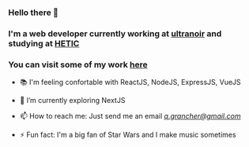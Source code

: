 ### Hello there 👋
### I'm a web developer currently working at [ultranoir](https://www.ultranoir.com/) and studying at [HETIC](https://www.hetic.net/)
### You can visit some of my work [here](https://www.quentingrancher.com/)
- 📚 I'm feeling confortable with ReactJS, NodeJS, ExpressJS, VueJS
- 🌱 I’m currently exploring NextJS
- 📫 How to reach me: Just send me an email *q.grancher@gmail.com*

- ⚡ Fun fact: I'm a big fan of Star Wars and I make music sometimes



